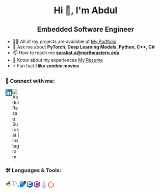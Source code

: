 <h1 align="center">Hi 👋, I'm Abdul</h1>
<h2 align="center">Embedded Software Engineer</h2>

- 👨‍💻 All of my projects are available at [My Portfolio](https://abdulrazaqsurakat.github.io/portfolio/)
- 💬 Ask me about **PyTorch, Deep Learning Models, Python, C++, C#**
- 📫 How to reach me **surakat.a@northeastern.edu**
- 📄 Know about my experiences [My Resume](https://drive.google.com/file/d/1It2UXvB2hUyeSt769NnkTTFGVfC173BN/view?usp=sharing)
- ⚡ Fun fact **I like zombie movies**

<h3>🤳 Connect with me:</h3>

<p align="left">
  <a href="https://www.linkedin.com/in/abdulrazaqsurakat" target="_blank">
    <img align="left" alt="Abdul Razaq Surakat | LinkedIn" width="22px" src="https://raw.githubusercontent.com/devicons/devicon/master/icons/linkedin/linkedin-original.svg" />
  </a>
  <a href="https://www.instagram.com/ar_raz60?igsh=ZXUzMjhwbTJjbm4x" target="_blank">
    <img align="left" alt="Abdul Razaq Surakat | Instagram" width="22px" src="https://upload.wikimedia.org/wikipedia/commons/a/a5/Instagram_icon.png" />
  </a>
</p>

<!-- Add a clear line break here to separate sections -->
<br style="clear: both;" />

<h3>🛠️ Languages & Tools:</h3>

<p align="left">
  <a href="https://www.python.org/" target="_blank">
    <img align="left" alt="Python" width="22px" src="https://raw.githubusercontent.com/devicons/devicon/master/icons/python/python-original.svg" />
  </a>
  <a href="https://www.mysql.com/" target="_blank">
    <img align="left" alt="MySQL" width="22px" src="https://raw.githubusercontent.com/devicons/devicon/master/icons/mysql/mysql-original.svg" />
  </a>
  <a href="https://www.sqlite.org/" target="_blank">
    <img align="left" alt="SQLite" width="22px" src="https://raw.githubusercontent.com/devicons/devicon/master/icons/sqlite/sqlite-original.svg" />
  </a>
  <a href="https://isocpp.org/" target="_blank">
    <img align="left" alt="C++" width="22px" src="https://raw.githubusercontent.com/devicons/devicon/master/icons/cplusplus/cplusplus-original.svg" />
  </a>
  <a href="https://learn.microsoft.com/en-us/dotnet/csharp/" target="_blank">
    <img align="left" alt="C#" width="22px" src="https://raw.githubusercontent.com/devicons/devicon/master/icons/csharp/csharp-original.svg" />
  </a>
  <a href="https://www.java.com/" target="_blank">
    <img align="left" alt="Java" width="22px" src="https://raw.githubusercontent.com/devicons/devicon/master/icons/java/java-original.svg" />
  </a>
  <a href="https://pytorch.org/" target="_blank">
    <img align="left" alt="PyTorch" width="22px" src="https://raw.githubusercontent.com/devicons/devicon/master/icons/pytorch/pytorch-original.svg" />
  </a>
</p>
